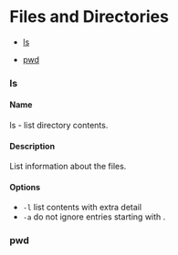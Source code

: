 # Files and Directories

* [ls](#ls)

* [pwd](#pwd)


### ls

#### Name 
ls - list directory contents.

#### Description
List information about the files.

#### Options
* `-l` list contents with extra detail
* `-a` do not ignore entries starting with .

### pwd


